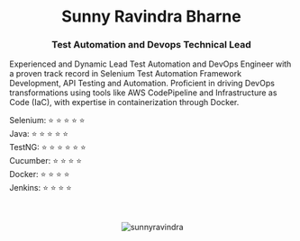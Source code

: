 <h1 align="center">Sunny Ravindra Bharne</h1>
<h3 align="center">Test Automation and Devops Technical Lead</h3>


<p>
      Experienced and Dynamic Lead Test Automation and DevOps Engineer with a proven track record in Selenium Test Automation Framework Development, API Testing
and Automation. Proficient in driving DevOps transformations using tools like AWS
CodePipeline and Infrastructure as Code (IaC), with expertise in containerization through Docker.
</p>


Selenium: ⭐ ⭐ ⭐ ⭐ ⭐
<br>
Java: ⭐ ⭐ ⭐ ⭐ ⭐
<br>
TestNG: ⭐ ⭐ ⭐ ⭐ ⭐ ⭐
<br>
Cucumber: ⭐ ⭐ ⭐ ⭐
<br>
Docker: ⭐ ⭐ ⭐ ⭐ 
<br>
Jenkins: ⭐ ⭐ ⭐ ⭐ 
<br>


</br>

<p align="center">&nbsp;<img align="center" src="https://github-readme-stats.vercel.app/api?username=sunnyravindra&show_icons=true&locale=en" alt="sunnyravindra" /></p>

</br>


